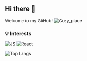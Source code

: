 ## Hi there 👋
Welcome to my GitHub!
![Cozy_place](https://user-images.githubusercontent.com/74038190/212750155-3ceddfbd-19d3-40a3-87af-8d329c8323c4.gif)
### 💡 Interests
![JS](https://user-images.githubusercontent.com/74038190/212257454-16e3712e-945a-4ca2-b238-408ad0bf87e6.gif)
![React](https://user-images.githubusercontent.com/74038190/212257467-871d32b7-e401-42e8-a166-fcfd7baa4c6b.gif)



<!--
**Annabel-13/Annabel-13** is a ✨ _special_ ✨ repository because its `README.md` (this file) appears on your GitHub profile.

Here are some ideas to get you started:

- 🔭 I’m currently working on ...
- 🌱 I’m currently learning ...
- 👯 I’m looking to collaborate on ...
- 🤔 I’m looking for help with ...
- 💬 Ask me about ...
- 📫 How to reach me: ...
- 😄 Pronouns: ...
- ⚡ Fun fact: ...
-->

![Top Langs](https://github-readme-stats.vercel.app/api/top-langs/?username=annabel-13&layout=compact)
